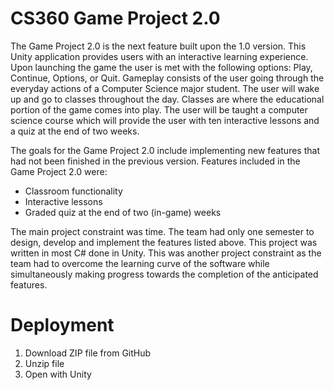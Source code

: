 # CS360 Game Project 2.0

The Game Project 2.0 is the next feature built upon the 1.0 version. This Unity application provides users with an interactive learning experience. Upon launching the game the user is met with the following options: Play, Continue, Options, or Quit. Gameplay consists of the user going through the everyday actions of a Computer Science major student. The user will wake up and go to classes throughout the day. Classes are where the educational portion of the game comes into play. The user will be taught a computer science course which will provide the user with ten interactive lessons and a quiz at the end of two weeks.

The goals for the Game Project 2.0 include implementing new features that had not been finished in the previous version. Features included in the Game Project 2.0 were:
* Classroom functionality
* Interactive lessons
* Graded quiz at the end of two (in-game) weeks

The main project constraint was time. The team had only one semester to design, develop and implement the features listed above. This project was written in most C# done in Unity. This was another project constraint as the team had to overcome the learning curve of the software while simultaneously making progress towards the completion of the anticipated features.

# Deployment
1. Download ZIP file from GitHub
2. Unzip file
3. Open with Unity
